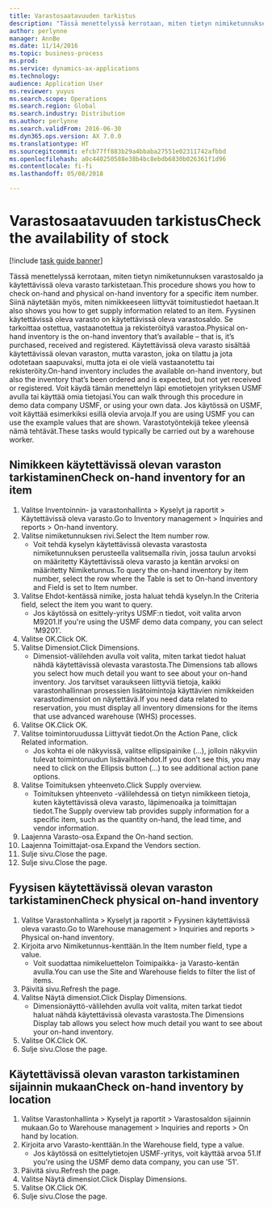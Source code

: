 ```yaml
---
title: Varastosaatavuuden tarkistus
description: "Tässä menettelyssä kerrotaan, miten tietyn nimiketunnuksen varastosaldo ja käytettävissä oleva varasto tarkistetaan."
author: perlynne
manager: AnnBe
ms.date: 11/14/2016
ms.topic: business-process
ms.prod: 
ms.service: dynamics-ax-applications
ms.technology: 
audience: Application User
ms.reviewer: yuyus
ms.search.scope: Operations
ms.search.region: Global
ms.search.industry: Distribution
ms.author: perlynne
ms.search.validFrom: 2016-06-30
ms.dyn365.ops.version: AX 7.0.0
ms.translationtype: HT
ms.sourcegitcommit: efcb77ff883b29a4bbaba27551e02311742afbbd
ms.openlocfilehash: a0c440250588e38b4bc8ebdb6830b026361f1d96
ms.contentlocale: fi-fi
ms.lasthandoff: 05/08/2018

---
```

# <a name="check-the-availability-of-stock"></a><span data-ttu-id="b1889-103">Varastosaatavuuden tarkistus</span><span class="sxs-lookup"><span data-stu-id="b1889-103">Check the availability of stock</span></span>

[!include [task guide banner](../../includes/task-guide-banner.md)]

<span data-ttu-id="b1889-104">Tässä menettelyssä kerrotaan, miten tietyn nimiketunnuksen varastosaldo ja käytettävissä oleva varasto tarkistetaan.</span><span class="sxs-lookup"><span data-stu-id="b1889-104">This procedure shows you how to check on-hand and physical on-hand inventory for a specific item number.</span></span> <span data-ttu-id="b1889-105">Siinä näytetään myös, miten nimikkeeseen liittyvät toimitustiedot haetaan.</span><span class="sxs-lookup"><span data-stu-id="b1889-105">It also shows you how to get supply information related to an item.</span></span> <span data-ttu-id="b1889-106">Fyysinen käytettävissä oleva varasto on käytettävissä oleva varastosaldo. Se tarkoittaa ostettua, vastaanotettua ja rekisteröityä varastoa.</span><span class="sxs-lookup"><span data-stu-id="b1889-106">Physical on-hand inventory is the on-hand inventory that’s available – that is, it’s purchased, received and registered.</span></span> <span data-ttu-id="b1889-107">Käytettävissä oleva varasto sisältää käytettävissä olevan varaston, mutta varaston, joka on tilattu ja jota odotetaan saapuvaksi, mutta jota ei ole vielä vastaanotettu tai rekisteröity.</span><span class="sxs-lookup"><span data-stu-id="b1889-107">On-hand inventory includes the available on-hand inventory, but also the inventory that’s been ordered and is expected, but not yet received or registered.</span></span> <span data-ttu-id="b1889-108">Voit käydä tämän menettelyn läpi emotietojen yrityksen USMF avulla tai käyttää omia tietojasi.</span><span class="sxs-lookup"><span data-stu-id="b1889-108">You can walk through this procedure in demo data company USMF, or using your own data.</span></span> <span data-ttu-id="b1889-109">Jos käytössä on USMF, voit käyttää esimerkiksi esillä olevia arvoja.</span><span class="sxs-lookup"><span data-stu-id="b1889-109">If you are using USMF you can use the example values that are shown.</span></span> <span data-ttu-id="b1889-110">Varastotyöntekijä tekee yleensä nämä tehtävät.</span><span class="sxs-lookup"><span data-stu-id="b1889-110">These tasks would typically be carried out by a warehouse worker.</span></span>


## <a name="check-on-hand-inventory-for-an-item"></a><span data-ttu-id="b1889-111">Nimikkeen käytettävissä olevan varaston tarkistaminen</span><span class="sxs-lookup"><span data-stu-id="b1889-111">Check on-hand inventory for an item</span></span>
1. <span data-ttu-id="b1889-112">Valitse Inventoinnin- ja varastonhallinta > Kyselyt ja raportit > Käytettävissä oleva varasto.</span><span class="sxs-lookup"><span data-stu-id="b1889-112">Go to Inventory management > Inquiries and reports > On-hand inventory.</span></span>
2. <span data-ttu-id="b1889-113">Valitse nimiketunnuksen rivi.</span><span class="sxs-lookup"><span data-stu-id="b1889-113">Select the Item number row.</span></span>
    * <span data-ttu-id="b1889-114">Voit tehdä kyselyn käytettävissä olevasta varastosta nimiketunnuksen perusteella valitsemalla rivin, jossa taulun arvoksi on määritetty Käytettävissä oleva varasto ja kentän arvoksi on määritetty Nimiketunnus.</span><span class="sxs-lookup"><span data-stu-id="b1889-114">To query the on-hand inventory by item number, select the row where the Table is set to On-hand inventory and Field is set to Item number.</span></span>  
3. <span data-ttu-id="b1889-115">Valitse Ehdot-kentässä nimike, josta haluat tehdä kyselyn.</span><span class="sxs-lookup"><span data-stu-id="b1889-115">In the Criteria field, select the item you want to query.</span></span>
    * <span data-ttu-id="b1889-116">Jos käytössä on esittely-yritys USMF:n tiedot, voit valita arvon M9201.</span><span class="sxs-lookup"><span data-stu-id="b1889-116">If you're using the USMF demo data company, you can select 'M9201'.</span></span>  
4. <span data-ttu-id="b1889-117">Valitse OK.</span><span class="sxs-lookup"><span data-stu-id="b1889-117">Click OK.</span></span>
5. <span data-ttu-id="b1889-118">Valitse Dimensiot.</span><span class="sxs-lookup"><span data-stu-id="b1889-118">Click Dimensions.</span></span>
    * <span data-ttu-id="b1889-119">Dimensiot-välilehden avulla voit valita, miten tarkat tiedot haluat nähdä käytettävissä olevasta varastosta.</span><span class="sxs-lookup"><span data-stu-id="b1889-119">The Dimensions tab allows you select how much detail you want to see about your on-hand inventory.</span></span> <span data-ttu-id="b1889-120">Jos tarvitset varaukseen liittyviä tietoja, kaikki varastonhallinnan prosessien lisätoimintoja käyttävien nimikkeiden varastodimensiot on näytettävä.</span><span class="sxs-lookup"><span data-stu-id="b1889-120">If you need data related to reservation, you must display all inventory dimensions for the items that use advanced warehouse (WHS) processes.</span></span>  
6. <span data-ttu-id="b1889-121">Valitse OK.</span><span class="sxs-lookup"><span data-stu-id="b1889-121">Click OK.</span></span>
7. <span data-ttu-id="b1889-122">Valitse toimintoruudussa Liittyvät tiedot.</span><span class="sxs-lookup"><span data-stu-id="b1889-122">On the Action Pane, click Related information.</span></span>
    * <span data-ttu-id="b1889-123">Jos kohta ei ole näkyvissä, valitse ellipsipainike (…), jolloin näkyviin tulevat toimintoruudun lisävaihtoehdot.</span><span class="sxs-lookup"><span data-stu-id="b1889-123">If you don’t see this, you may need to click on the Ellipsis button (…) to see additional action pane options.</span></span>  
8. <span data-ttu-id="b1889-124">Valitse Toimituksen yhteenveto.</span><span class="sxs-lookup"><span data-stu-id="b1889-124">Click Supply overview.</span></span>
    * <span data-ttu-id="b1889-125">Toimituksen yhteenveto -välilehdessä on tietyn nimikkeen tietoja, kuten käytettävissä oleva varasto, läpimenoaika ja toimittajan tiedot.</span><span class="sxs-lookup"><span data-stu-id="b1889-125">The Supply overview tab provides supply information for a specific item, such as the quantity on-hand, the lead time, and vendor information.</span></span>  
9. <span data-ttu-id="b1889-126">Laajenna Varasto-osa.</span><span class="sxs-lookup"><span data-stu-id="b1889-126">Expand the On-hand section.</span></span>
10. <span data-ttu-id="b1889-127">Laajenna Toimittajat-osa.</span><span class="sxs-lookup"><span data-stu-id="b1889-127">Expand the Vendors section.</span></span>
11. <span data-ttu-id="b1889-128">Sulje sivu.</span><span class="sxs-lookup"><span data-stu-id="b1889-128">Close the page.</span></span>
12. <span data-ttu-id="b1889-129">Sulje sivu.</span><span class="sxs-lookup"><span data-stu-id="b1889-129">Close the page.</span></span>

## <a name="check-physical-on-hand-inventory"></a><span data-ttu-id="b1889-130">Fyysisen käytettävissä olevan varaston tarkistaminen</span><span class="sxs-lookup"><span data-stu-id="b1889-130">Check physical on-hand inventory</span></span>
1. <span data-ttu-id="b1889-131">Valitse Varastonhallinta > Kyselyt ja raportit > Fyysinen käytettävissä oleva varasto.</span><span class="sxs-lookup"><span data-stu-id="b1889-131">Go to Warehouse management > Inquiries and reports > Physical on-hand inventory.</span></span>
2. <span data-ttu-id="b1889-132">Kirjoita arvo Nimiketunnus-kenttään.</span><span class="sxs-lookup"><span data-stu-id="b1889-132">In the Item number field, type a value.</span></span>
    * <span data-ttu-id="b1889-133">Voit suodattaa nimikeluettelon Toimipaikka- ja Varasto-kentän avulla.</span><span class="sxs-lookup"><span data-stu-id="b1889-133">You can use the Site and Warehouse fields to filter the list of items.</span></span>  
3. <span data-ttu-id="b1889-134">Päivitä sivu.</span><span class="sxs-lookup"><span data-stu-id="b1889-134">Refresh the page.</span></span>
4. <span data-ttu-id="b1889-135">Valitse Näytä dimensiot.</span><span class="sxs-lookup"><span data-stu-id="b1889-135">Click Display Dimensions.</span></span>
    * <span data-ttu-id="b1889-136">Dimensionäyttö-välilehden avulla voit valita, miten tarkat tiedot haluat nähdä käytettävissä olevasta varastosta.</span><span class="sxs-lookup"><span data-stu-id="b1889-136">The Dimensions Display tab allows you select how much detail you want to see about your on-hand inventory.</span></span>  
5. <span data-ttu-id="b1889-137">Valitse OK.</span><span class="sxs-lookup"><span data-stu-id="b1889-137">Click OK.</span></span>
6. <span data-ttu-id="b1889-138">Sulje sivu.</span><span class="sxs-lookup"><span data-stu-id="b1889-138">Close the page.</span></span>

## <a name="check-on-hand-inventory-by-location"></a><span data-ttu-id="b1889-139">Käytettävissä olevan varaston tarkistaminen sijainnin mukaan</span><span class="sxs-lookup"><span data-stu-id="b1889-139">Check on-hand inventory by location</span></span>
1. <span data-ttu-id="b1889-140">Valitse Varastonhallinta > Kyselyt ja raportit > Varastosaldon sijainnin mukaan.</span><span class="sxs-lookup"><span data-stu-id="b1889-140">Go to Warehouse management > Inquiries and reports > On hand by location.</span></span>
2. <span data-ttu-id="b1889-141">Kirjoita arvo Varasto-kenttään.</span><span class="sxs-lookup"><span data-stu-id="b1889-141">In the Warehouse field, type a value.</span></span>
    * <span data-ttu-id="b1889-142">Jos käytössä on esittelytietojen USMF-yritys, voit käyttää arvoa 51.</span><span class="sxs-lookup"><span data-stu-id="b1889-142">If you're using the USMF demo data company, you can use '51'.</span></span>  
3. <span data-ttu-id="b1889-143">Päivitä sivu.</span><span class="sxs-lookup"><span data-stu-id="b1889-143">Refresh the page.</span></span>
4. <span data-ttu-id="b1889-144">Valitse Näytä dimensiot.</span><span class="sxs-lookup"><span data-stu-id="b1889-144">Click Display Dimensions.</span></span>
5. <span data-ttu-id="b1889-145">Valitse OK.</span><span class="sxs-lookup"><span data-stu-id="b1889-145">Click OK.</span></span>
6. <span data-ttu-id="b1889-146">Sulje sivu.</span><span class="sxs-lookup"><span data-stu-id="b1889-146">Close the page.</span></span>

